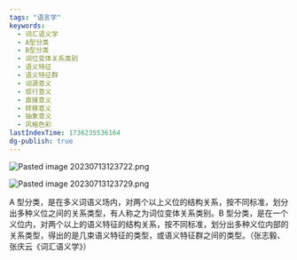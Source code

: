 ```yaml
---
tags: "语言学"
keywords:
  - 词汇语义学
  - A型分类
  - B型分类
  - 词位变体关系类别
  - 语义特征
  - 语义特征群
  - 词源意义
  - 现行意义
  - 直接意义
  - 转移意义
  - 抽象意义
  - 风格色彩
lastIndexTime: 1736235536164
dg-publish: true
---
```

![Pasted image 20230713123722.png](/img/user/09%20settings/Z%20attachment/Pasted%20image%2020230713123722.png)

![Pasted image 20230713123729.png](/img/user/09%20settings/Z%20attachment/Pasted%20image%2020230713123729.png)

A 型分类，是在多义词语义场内，对两个以上义位的结构关系，按不同标准，划分出多种义位之间的关系类型，有人称之为词位变体关系类别。B 型分类，是在一个义位内，对两个以上的语义特征的结构关系，按不同标准，划分出多种义位内部的关系类型，得出的是几束语义特征的类型，或语义特征群之间的类型。（张志毅、张庆云《词汇语义学》）